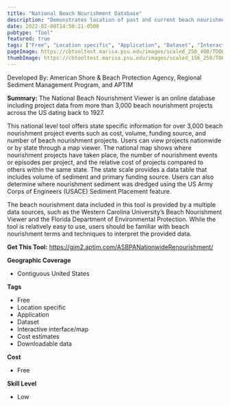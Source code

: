 ```yaml
---
title: "National Beach Nourishment Database"
description: "Demonstrates location of past and current beach nourishment projects, number of nourishment episodes in one area, date of project completion, cost, and volume of the project."
date: 2022-02-08T14:50:21-0500
pubtype: "Tool"
featured: true
tags: ["Free", "Location specific", "Application", "Dataset", "Interactive interface/map", "Cost estimates", "Downloadable data"]
pageImage: https://cbtooltest.marisa.psu.edu/images/scaled_250_400/TOOLID_63.0_ScreenCapture-1.png
thumbImage: https://cbtooltest.marisa.psu.edu/images/scaled_156_250/TOOLID_63.0_ScreenCapture-1.png
---
```

Developed By: American Shore & Beach Protection Agency, Regional Sediment Management Program, and APTIM

**Summary:** The National Beach Nourishment Viewer is an online database including project data from more than 3,000 beach nourishment projects across the US dating back to 1927.

This national level tool offers state specific information for over 3,000 beach nourishment project events such as cost, volume, funding source, and number of beach nourishment projects. Users can view projects nationwide or by state through a map viewer. The national map shows where nourishment projects have taken place, the number of nourishment events or episodes per project, and the relative cost of projects compared to others within the same state. The state scale provides a data table that includes volume of sediment and primary funding source. Users can also determine where nourishment sediment was dredged using the US Army Corps of Engineers (USACE) Sediment Placement feature. 

The beach nourishment data included in this tool is provided by a multiple data sources, such as the Western Carolina University’s Beach Nourishment Viewer and the Florida Department of Environmental Protection. While the tool is relatively easy to use, users should be familiar with beach nourishment terms and techniques to interpret the provided data.


__**Get This Tool:**__ https://gim2.aptim.com/ASBPANationwideRenourishment/

__**Geographic Coverage**__
- Contiguous United States

__**Tags**__
-  Free
-  Location specific
-  Application
-  Dataset
-  Interactive interface/map
-  Cost estimates
-  Downloadable data

__**Cost**__
- Free

__**Skill Level**__
- Low
